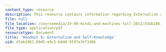 ```yaml
---
content_type: resource
description: This resource contains information regarding Externalism and Self-knowledge.
file: null
file_location: /coursemedia/24-09-minds-and-machines-fall-2011/d3ab18618945e9c5bd409f47e7ef1d6b_MIT24_09F11_externalism.pdf
file_type: application/pdf
resourcetype: Document
title: 'Handout 9: Externalism and Self-Knowledge'
uid: d3ab1861-8945-e9c5-bd40-9f47e7ef1d6b
---
```

